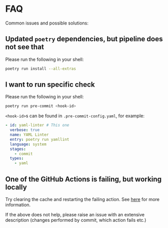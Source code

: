 # FAQ

Common issues and possible solutions:

## Updated `poetry` dependencies, but pipeline does not see that

Please run the following in your shell:

```sh
poetry run install --all-extras
```

## I want to run specific check

Please run the following in your shell:

```sh
poetry run pre-commit <hook-id>
```

`<hook-id>`s can be found in `.pre-commit-config.yaml`, for example:


```yaml
- id: yaml-linter # This one
  verbose: true
  name: YAML Linter
  entry: poetry run yamllint
  language: system
  stages:
    - commit
  types:
    - yaml
```

## One of the GitHub Actions is failing, but working locally

Try clearing the cache and restarting the failing action.
See 
[here](https://docs.github.com/en/actions/using-workflows/caching-dependencies-to-speed-up-workflows#managing-laches)
for more information.

If the above does not help, please raise an issue with an extensive 
description (changes performed by commit, which action fails etc.)
